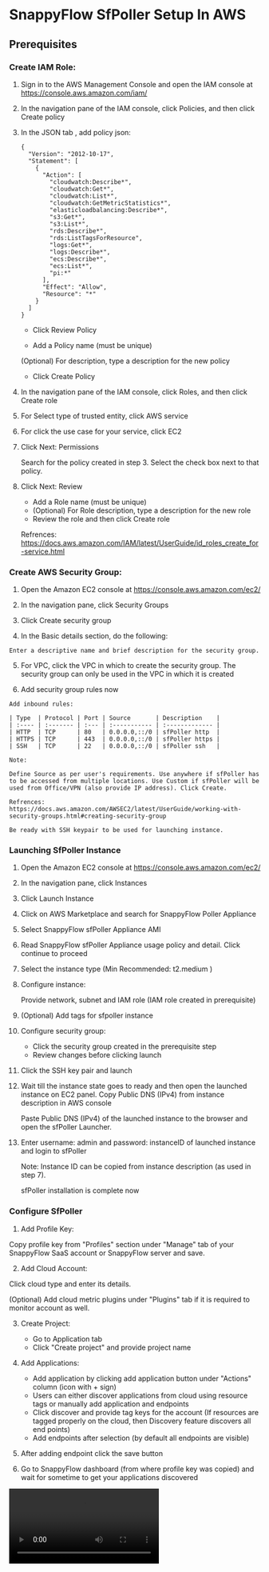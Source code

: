 
# SnappyFlow SfPoller Setup In AWS
## Prerequisites

### Create IAM Role:

1. Sign in to the AWS Management Console and open the IAM console at https://console.aws.amazon.com/iam/

2. In the navigation pane of the IAM console, click Policies, and then click Create policy

3. In the JSON tab , add policy json:

   ```
   {
     "Version": "2012-10-17",
     "Statement": [
       {
         "Action": [
           "cloudwatch:Describe*",
           "cloudwatch:Get*",
           "cloudwatch:List*",
           "cloudwatch:GetMetricStatistics*",
           "elasticloadbalancing:Describe*",
           "s3:Get*",
           "s3:List*",
           "rds:Describe*",
           "rds:ListTagsForResource",
           "logs:Get*",
           "logs:Describe*",
           "ecs:Describe*",
           "ecs:List*",
           "pi:*"
         ],
         "Effect": "Allow",
         "Resource": "*"
       }
     ]
   }
   ```

    - Click Review Policy

    - Add a Policy name (must be unique)

    (Optional) For description, type a description for the new policy

    - Click Create Policy

4.  In the navigation pane of the IAM console, click Roles, and then click Create role

5. For Select type of trusted entity, click AWS service

6. For click the use case for your service, click EC2

7. Click Next: Permissions

    Search for the policy created in step 3. Select the check box next to that policy.

8. Click Next: Review

    - Add a Role name (must be unique)
    - (Optional) For Role description, type a description for the new role
    - Review the role and then click Create role

    Refrences: https://docs.aws.amazon.com/IAM/latest/UserGuide/id_roles_create_for-service.html

### Create AWS Security Group:

  1. Open the Amazon EC2 console at https://console.aws.amazon.com/ec2/

  2. In the navigation pane, click Security Groups

  3. Click Create security group

  4. In the Basic details section, do the following:

    Enter a descriptive name and brief description for the security group.

  5. For VPC, click the VPC in which to create the security group. The security group can only be used in the VPC in which it is created

  6. Add security group rules now

    Add inbound rules:

    | Type  | Protocol | Port | Source       | Description    |
    | :---- | :------- | :--- | :----------- | :------------- |
    | HTTP  | TCP      | 80   | 0.0.0.0,::/0 | sfPoller http  |
    | HTTPS | TCP      | 443  | 0.0.0.0,::/0 | sfPoller https |
    | SSH   | TCP      | 22   | 0.0.0.0,::/0 | sfPoller ssh   |

    Note:

    Define Source as per user's requirements. Use anywhere if sfPoller has to be accessed from multiple locations. Use Custom if sfPoller will be used from Office/VPN (also provide IP address). Click Create.

    Refrences: https://docs.aws.amazon.com/AWSEC2/latest/UserGuide/working-with-security-groups.html#creating-security-group

    Be ready with SSH keypair to be used for launching instance.

### Launching SfPoller Instance

  1. Open the Amazon EC2 console at https://console.aws.amazon.com/ec2/

  2. In the navigation pane, click Instances

  3. Click Launch Instance

  4. Click on AWS Marketplace and search for SnappyFlow Poller Appliance

  5. Select SnappyFlow sfPoller Appliance AMI

  6. Read SnappyFlow sfPoller Appliance usage policy and detail. Click continue to proceed

  7. Select the instance type (Min Recommended: t2.medium )

  8. Configure instance:

     Provide network, subnet and IAM role (IAM role created in prerequisite)

  9. (Optional) Add tags for sfpoller instance

  10. Configure security group:

      - Click the security group created in the prerequisite step
      - Review changes before clicking launch

  11. Click the SSH key pair and launch

  12. Wait till the instance state goes to ready and then open the launched instance on EC2 panel. Copy Public DNS (IPv4) from instance description in AWS console

      Paste Public DNS (IPv4) of the launched instance to the browser and open the sfPoller Launcher.

  13. Enter username: admin and password: instanceID of launched instance and login to sfPoller

      Note: Instance ID can be copied from instance description (as used in step 7).

      sfPoller installation is complete now

### Configure SfPoller

1. Add Profile Key:

  Copy profile key from "Profiles" section under "Manage" tab of your SnappyFlow SaaS account or SnappyFlow server and save.

2. Add Cloud Account:

  Click cloud type and enter its details.

  (Optional) Add cloud metric plugins under "Plugins" tab if it is required to monitor account as well.

3. Create Project:

    - Go to Application tab
    - Click "Create project" and provide project name

4. Add Applications:

    - Add application by clicking add application button under "Actions" column (icon with + sign)
    - Users can either discover applications from cloud using resource tags or manually add application and endpoints
    - Click discover and provide tag keys for the account (If resources are tagged properly on the cloud, then Discovery feature discovers all end points)
    - Add endpoints after selection (by default all endpoints are visible)

5. After adding endpoint click the save button

6. Go to SnappyFlow dashboard (from where profile key was copied) and wait for sometime to get your applications discovered
 
 
<video  autoplay  className="videoSection" controls="" controlslist="nodownload" preload="metadata"><source  src="/images/sfPoller-Production.mp4" type="video/mp4" width="400px" height="300px"></source></video>
